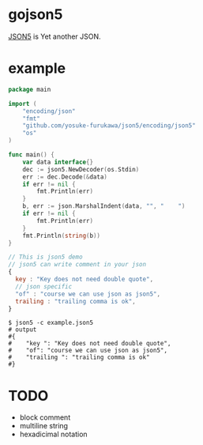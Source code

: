 gojson5
================

[JSON5](https://github.com/aseemk/json5) is Yet another JSON.

# example

```go
package main

import (
	"encoding/json"
	"fmt"
	"github.com/yosuke-furukawa/json5/encoding/json5"
	"os"
)

func main() {
	var data interface{}
	dec := json5.NewDecoder(os.Stdin)
	err := dec.Decode(&data)
	if err != nil {
		fmt.Println(err)
	}
	b, err := json.MarshalIndent(data, "", "    ")
	if err != nil {
		fmt.Println(err)
	}
	fmt.Println(string(b))
}
```

```js
// This is json5 demo
// json5 can write comment in your json
{
  key : "Key does not need double quote",
  // json specific
  "of" : "course we can use json as json5",
  trailing : "trailing comma is ok",
}
```

```
$ json5 -c example.json5
# output
#{
#    "key ": "Key does not need double quote",
#    "of": "course we can use json as json5",
#    "trailing ": "trailing comma is ok"
#}
```

# TODO
- block comment
- multiline string
- hexadicimal notation




